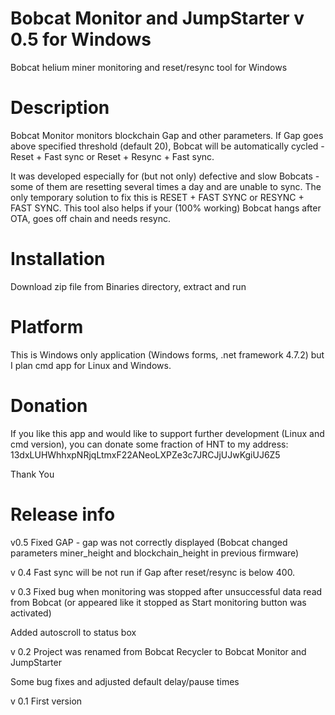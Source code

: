 # Bobcat Monitor and JumpStarter v 0.5 for Windows
Bobcat helium miner monitoring and reset/resync tool for Windows

# Description
Bobcat Monitor monitors blockchain Gap and other parameters.
If Gap goes above specified threshold (default 20), Bobcat will be automatically cycled - Reset + Fast sync  or  Reset + Resync + Fast sync.

It was developed especially for (but not only) defective and slow Bobcats - some of them are resetting several times a day and are unable to sync.
The only temporary solution to fix this is RESET + FAST SYNC or RESYNC + FAST SYNC.
This tool also helps if your (100% working) Bobcat hangs after OTA, goes off chain and needs resync.


# Installation
Download zip file from Binaries directory, extract and run

# Platform
This is Windows only application (Windows forms, .net framework 4.7.2) but I plan cmd app for Linux and Windows. 

# Donation

If you like this app and would like to support further development (Linux and cmd version), you can donate some fraction of HNT to my address: 
13dxLUHWhhxpNRjqLtmxF22ANeoLXPZe3c7JRCJjUJwKgiUJ6Z5

Thank You

# Release info

v0.5
Fixed GAP - gap was not correctly displayed (Bobcat changed parameters miner_height and blockchain_height in previous firmware)

v 0.4
Fast sync will be not run if Gap after reset/resync is below 400.

v 0.3
Fixed bug when monitoring was stopped after unsuccessful data read from Bobcat (or appeared like it stopped as Start monitoring button was activated)

Added autoscroll to status box

v 0.2
Project was renamed from Bobcat Recycler to Bobcat Monitor and JumpStarter

Some bug fixes and adjusted default delay/pause times

v 0.1
First version
